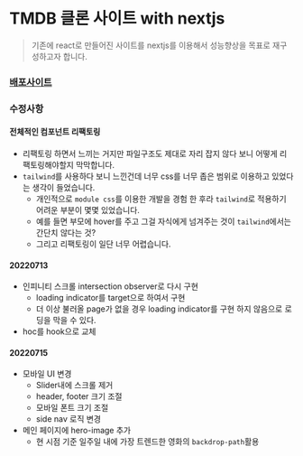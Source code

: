 # TMDB 클론 사이트 with nextjs

> 기존에 react로 만들어진 사이트를 nextjs를 이용해서 성능향상을 목표로 재구성하고자 합니다.

### [배포사이트](https://tmdb-next.vercel.app/)

### 수정사항

#### 전체적인 컴포넌트 리팩토링

- 리팩토링 하면서 느끼는 거지만 파일구조도 제대로 자리 잡지 않다 보니 어떻게 리팩토링해야할지 막막합니다.
- `tailwind`를 사용하다 보니 느낀건데 너무 css를 너무 좁은 범위로 이용하고 있었다는 생각이 들었습니다.
  - 개인적으로 `module css`를 이용한 개발을 경험 한 후라 `tailwind`로 적용하기 어려운 부분이 몇몇 있었습니다.
  - 예를 들면 부모에 hover를 주고 그걸 자식에게 넘겨주는 것이 `tailwind`에서는 간단치 않다는 것?
  - 그리고 리팩토링이 일단 너무 어렵습니다.

#### 20220713

- 인피니티 스크롤 intersection observer로 다시 구현
  - loading indicator를 target으로 하여서 구현
  - 더 이상 불러올 page가 없을 경우 loading indicator를 구현 하지 않음으로 로딩을 막을 수 있다.
- hoc를 hook으로 교체

#### 20220715

- 모바일 UI 변경
  - Slider내에 스크롤 제거
  - header, footer 크기 조절
  - 모바일 폰트 크기 조절
  - side nav 로직 변경
- 메인 페이지에 hero-image 추가
  - 현 시점 기준 일주일 내에 가장 트렌드한 영화의 `backdrop-path`활용


